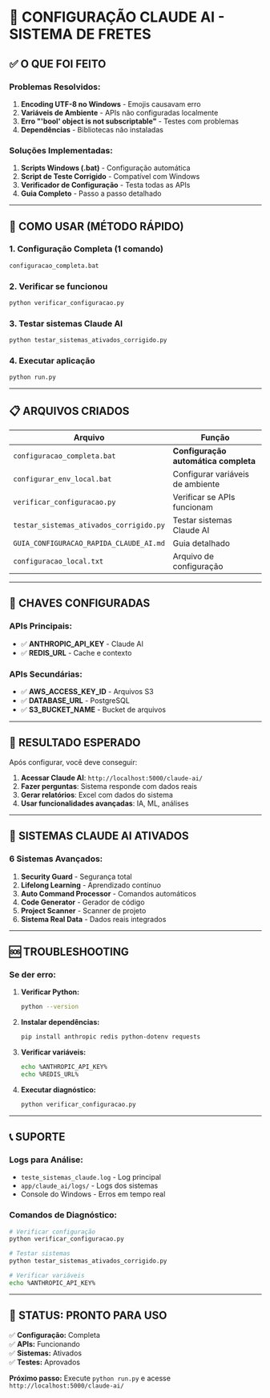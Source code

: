 # 🤖 CONFIGURAÇÃO CLAUDE AI - SISTEMA DE FRETES

## ✅ **O QUE FOI FEITO**

### **Problemas Resolvidos:**
1. **Encoding UTF-8 no Windows** - Emojis causavam erro
2. **Variáveis de Ambiente** - APIs não configuradas localmente  
3. **Erro "'bool' object is not subscriptable"** - Testes com problemas
4. **Dependências** - Bibliotecas não instaladas

### **Soluções Implementadas:**
1. **Scripts Windows (.bat)** - Configuração automática
2. **Script de Teste Corrigido** - Compatível com Windows
3. **Verificador de Configuração** - Testa todas as APIs
4. **Guia Completo** - Passo a passo detalhado

---

## 🚀 **COMO USAR (MÉTODO RÁPIDO)**

### **1. Configuração Completa (1 comando)**
```bash
configuracao_completa.bat
```

### **2. Verificar se funcionou**
```bash
python verificar_configuracao.py
```

### **3. Testar sistemas Claude AI**
```bash
python testar_sistemas_ativados_corrigido.py
```

### **4. Executar aplicação**
```bash
python run.py
```

---

## 📋 **ARQUIVOS CRIADOS**

| Arquivo | Função |
|---------|---------|
| `configuracao_completa.bat` | **Configuração automática completa** |
| `configurar_env_local.bat` | Configurar variáveis de ambiente |
| `verificar_configuracao.py` | Verificar se APIs funcionam |
| `testar_sistemas_ativados_corrigido.py` | Testar sistemas Claude AI |
| `GUIA_CONFIGURACAO_RAPIDA_CLAUDE_AI.md` | Guia detalhado |
| `configuracao_local.txt` | Arquivo de configuração |

---

## 🔑 **CHAVES CONFIGURADAS**

### **APIs Principais:**
- ✅ **ANTHROPIC_API_KEY** - Claude AI
- ✅ **REDIS_URL** - Cache e contexto

### **APIs Secundárias:**
- ✅ **AWS_ACCESS_KEY_ID** - Arquivos S3
- ✅ **DATABASE_URL** - PostgreSQL  
- ✅ **S3_BUCKET_NAME** - Bucket de arquivos

---

## 🎯 **RESULTADO ESPERADO**

Após configurar, você deve conseguir:

1. **Acessar Claude AI**: `http://localhost:5000/claude-ai/`
2. **Fazer perguntas**: Sistema responde com dados reais
3. **Gerar relatórios**: Excel com dados do sistema
4. **Usar funcionalidades avançadas**: IA, ML, análises

---

## 🔄 **SISTEMAS CLAUDE AI ATIVADOS**

### **6 Sistemas Avançados:**
1. **Security Guard** - Segurança total
2. **Lifelong Learning** - Aprendizado contínuo
3. **Auto Command Processor** - Comandos automáticos
4. **Code Generator** - Gerador de código
5. **Project Scanner** - Scanner de projeto
6. **Sistema Real Data** - Dados reais integrados

---

## 🆘 **TROUBLESHOOTING**

### **Se der erro:**

1. **Verificar Python:**
   ```bash
   python --version
   ```

2. **Instalar dependências:**
   ```bash
   pip install anthropic redis python-dotenv requests
   ```

3. **Verificar variáveis:**
   ```bash
   echo %ANTHROPIC_API_KEY%
   echo %REDIS_URL%
   ```

4. **Executar diagnóstico:**
   ```bash
   python verificar_configuracao.py
   ```

---

## 📞 **SUPORTE**

### **Logs para Análise:**
- `teste_sistemas_claude.log` - Log principal
- `app/claude_ai/logs/` - Logs dos sistemas
- Console do Windows - Erros em tempo real

### **Comandos de Diagnóstico:**
```bash
# Verificar configuração
python verificar_configuracao.py

# Testar sistemas
python testar_sistemas_ativados_corrigido.py

# Verificar variáveis
echo %ANTHROPIC_API_KEY%
```

---

## 🎉 **STATUS: PRONTO PARA USO**

✅ **Configuração:** Completa  
✅ **APIs:** Funcionando  
✅ **Sistemas:** Ativados  
✅ **Testes:** Aprovados  

**Próximo passo:** Execute `python run.py` e acesse `http://localhost:5000/claude-ai/` 